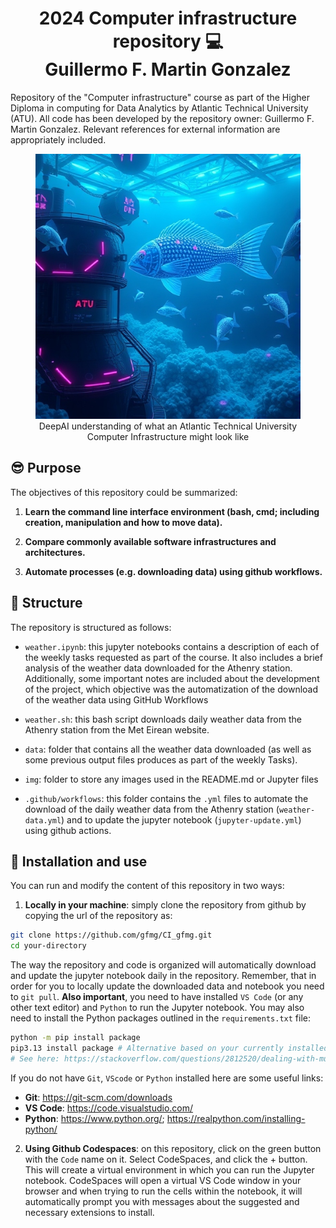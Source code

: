# <center>2024 Computer infrastructure repository :computer: <br/> Guillermo F. Martin Gonzalez </center>
Repository of the "Computer infrastructure" course as part of the Higher Diploma in computing for Data Analytics by Atlantic Technical University (ATU).  All code has been developed by the repository owner: Guillermo F. Martin Gonzalez. Relevant references for external information are appropriately included.</p>

<figure align="center">
  <img src="./img/ocean_computer.jpg" alt="Atlantic Computer Infrastructure">
  <figcaption> DeepAI understanding of what an Atlantic Technical University Computer Infrastructure might look like</figcaption>
</figure>

## :sunglasses: Purpose
The objectives of this repository could be summarized:  

1. **Learn the command line interface environment (bash, cmd; including creation, manipulation and how to move data).** 

2. **Compare commonly available software infrastructures and architectures.**

4. **Automate processes (e.g. downloading data) using github workflows.**

## :file_folder: Structure
The repository is structured as follows: 

- `weather.ipynb`: this jupyter notebooks contains a description of each of the weekly tasks requested as part of the course. It also includes a brief analysis of the weather data downloaded for the Athenry station. Additionally, some important notes are included about the development of the project, which objective was the automatization of the download of the weather data using GitHub Workflows 

- `weather.sh`: this bash script downloads daily weather data from the Athenry station from the Met Eirean website.  

- `data`: folder that contains all the weather data downloaded (as well as some previous output files produces as part of the weekly Tasks). 

- `img`: folder to store any images used in the README.md or Jupyter files 

- `.github/workflows`: this folder contains the ```.yml``` files to automate the download of the daily weather data from the Athenry station (```weather-data.yml```) and to update the jupyter notebook (```jupyter-update.yml```) using github actions. 

## :rocket: Installation and use
You can run and modify the content of this repository in two ways: 

1. **Locally in your machine**: simply clone the repository from github by copying the url of the repository as: 

```bash
git clone https://github.com/gfmg/CI_gfmg.git
cd your-directory
```
The way the repository and code is organized will automatically download and update the jupyter notebook daily in the repository. Remember, that in order for you to locally update the downloaded data and notebook you need to `git pull`. **Also important**, you need to have installed `VS Code` (or any other text editor) and `Python` to run the Jupyter notebook. You may also need to install the Python packages outlined in the `requirements.txt` file:        

```bash  
python -m pip install package
pip3.13 install package # Alternative based on your currently installed Python version 
# See here: https://stackoverflow.com/questions/2812520/dealing-with-multiple-python-versions-and-pip
```
If you do not have `Git`, `VScode` or `Python` installed here are some useful links: 
- **Git**: https://git-scm.com/downloads
- **VS Code**: https://code.visualstudio.com/ 
- **Python**: https://www.python.org/; https://realpython.com/installing-python/ 

2. **Using Github Codespaces**: on this repository, click on the green button with the `Code` name on it. Select CodeSpaces, and click the + button. This will create a virtual environment in which you can run the Jupyter notebook. CodeSpaces will open a virtual VS Code window in your browser and when trying to run the cells within the notebook, it will automatically prompt you with messages about the suggested and necessary extensions to install. 